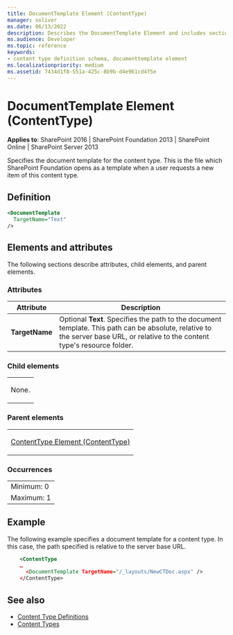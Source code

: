 ```yaml
---
title: DocumentTemplate Element (ContentType)
manager: soliver
ms.date: 06/13/2022
description: Describes the DocumentTemplate Element and includes sections that describe attributes, child elements, and parent elements.
ms.audience: Developer
ms.topic: reference
keywords:
- content type definition schema, documenttemplate element
ms.localizationpriority: medium
ms.assetid: 7434d1f8-551a-425c-8b9b-d4e961cd4f5e
---
```


# DocumentTemplate Element (ContentType)

**Applies to**: SharePoint 2016 | SharePoint Foundation 2013 | SharePoint Online | SharePoint Server 2013

Specifies the document template for the content type. This is the file which SharePoint Foundation opens as a template when a user requests a new item of this content type.

## Definition

```XML
<DocumentTemplate
  TargetName="Text"
/>
```

## Elements and attributes

The following sections describe attributes, child elements, and parent elements.

### Attributes

| Attribute | Description |
| --- | --- |
| **TargetName** | Optional **Text**. Specifies the path to the document template. This path can be absolute, relative to the server base URL, or relative to the content type's resource folder. |

### Child elements

<table>
<colgroup>
<col width="100%" />
</colgroup>
<tbody>
<tr class="odd">
<td align="left"><p>None.</p></td>
</tr>
</tbody>
</table>

### Parent elements

<table>
<colgroup>
<col width="100%" />
</colgroup>
<tbody>
<tr class="odd">
<td align="left"><p><span><a href="contenttype-element-contenttype.md">ContentType Element (ContentType)</a></span></p></td>
</tr>
</tbody>
</table>

### Occurrences

|     |
| --- |
| Minimum: 0 |
| Maximum: 1 |

## Example

The following example specifies a document template for a content type. In this case, the path specified is relative to the server base URL.

```XML
    <ContentType
    …
      <DocumentTemplate TargetName="/_layouts/NewCTDoc.aspx" />
    </ContentType>
```

## See also

- [Content Type Definitions](content-type-definitions.md)
- [Content Types](https://msdn.microsoft.com/library/f5e56c7c-f699-466c-a7ad-3d91a7d219a1(Office.15).aspx)
